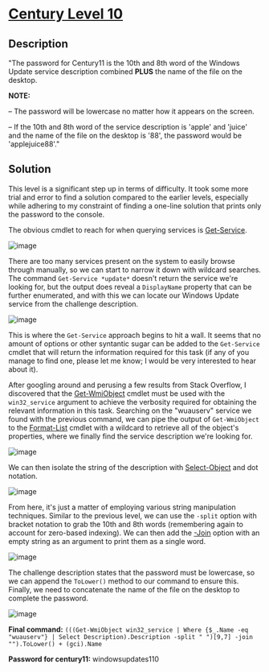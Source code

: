 # [Century Level 10](https://underthewire.tech/century-10)
## Description
"The password for Century11 is the 10th and 8th word of the Windows Update service description combined **PLUS** the name of the file on the desktop.

**NOTE:**

– The password will be lowercase no matter how it appears on the screen.

– If the 10th and 8th word of the service description is 'apple' and 'juice' and the name of the file on the desktop is '88', the password would be 'applejuice88'."

## Solution
This level is a significant step up in terms of difficulty. It took some more trial and error to find a solution compared to the earlier levels, especially while adhering to my constraint of finding a one-line solution that prints only the password to the console.

The obvious cmdlet to reach for when querying services is [Get-Service](https://learn.microsoft.com/en-us/powershell/module/microsoft.powershell.management/get-service?view=powershell-7.5).

![image](https://github.com/user-attachments/assets/eb0610c1-b2bc-4936-98aa-1238101ac9cd)

There are too many services present on the system to easily browse through manually, so we can start to narrow it down with wildcard searches. The command `Get-Service *update*` doesn't return the service we're looking for, but the output does reveal a `DisplayName` property that can be further enumerated, and with this we can locate our Windows Update service from the challenge description.

![image](https://github.com/user-attachments/assets/99619753-0c08-433f-ac7f-f5176e2cc032)

This is where the `Get-Service` approach begins to hit a wall. It seems that no amount of options or other syntantic sugar can be added to the `Get-Service` cmdlet that will return the information required for this task (if any of you manage to find one, please let me know; I would be very interested to hear about it).

After googling around and perusing a few results from Stack Overflow, I discovered that the [Get-WmiObject](https://learn.microsoft.com/en-us/powershell/module/microsoft.powershell.management/get-wmiobject?view=powershell-5.1) cmdlet must be used with the `win32_service` argument to achieve the verbosity required for obtaining the relevant information in this task. Searching on the "wuauserv" service we found with the previous command, we can pipe the output of `Get-WmiObject` to the [Format-List](https://learn.microsoft.com/en-us/powershell/module/microsoft.powershell.utility/format-list?view=powershell-7.5) cmdlet with a wildcard to retrieve all of the object's properties, where we finally find the service description we're looking for.

![image](https://github.com/user-attachments/assets/1545f6e3-4d6e-4557-8036-a5c9147c6f9f)

We can then isolate the string of the description with [Select-Object](https://learn.microsoft.com/en-us/powershell/module/microsoft.powershell.utility/select-object?view=powershell-7.5) and dot notation.

![image](https://github.com/user-attachments/assets/f5b4eab7-af67-4ff7-90af-d66d4114f486)

From here, it's just a matter of employing various string manipulation techniques. Similar to the previous level, we can use the `-split` option with bracket notation to grab the 10th and 8th words (remembering again to account for zero-based indexing). We can then add the [-Join](https://learn.microsoft.com/en-us/powershell/module/microsoft.powershell.core/about/about_join?view=powershell-7.5) option with an empty string as an argument to print them as a single word.

![image](https://github.com/user-attachments/assets/834a3ae5-42a5-46eb-b212-a98d8b5d391a)

The challenge description states that the password must be lowercase, so we can append the `ToLower()` method to our command to ensure this. Finally, we need to concatenate the name of the file on the desktop to complete the password.

![image](https://github.com/user-attachments/assets/79b5333e-72f7-49d7-9a57-db61202daa2e)

**Final command:** `(((Get-WmiObject win32_service | Where {$_.Name -eq "wuauserv"} | Select Description).Description -split " ")[9,7] -join "").ToLower() + (gci).Name`

**Password for century11:** windowsupdates110
